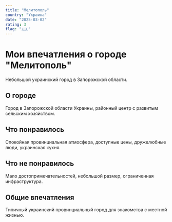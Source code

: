 ```yaml
---
title: "Мелитополь"
country: "Украина"
date: "2025-03-02"
rating: 3
flag: "🇺🇦"
---
```


# Мои впечатления о городе "Мелитополь"

Небольшой украинский город в Запорожской области.

## О городе

Город в Запорожской области Украины, районный центр с развитым сельским хозяйством.

## Что понравилось

Спокойная провинциальная атмосфера, доступные цены, дружелюбные люди, украинская кухня.

## Что не понравилось

Мало достопримечательностей, небольшой размер, ограниченная инфраструктура.

## Общие впечатления

Типичный украинский провинциальный город для знакомства с местной жизнью.
